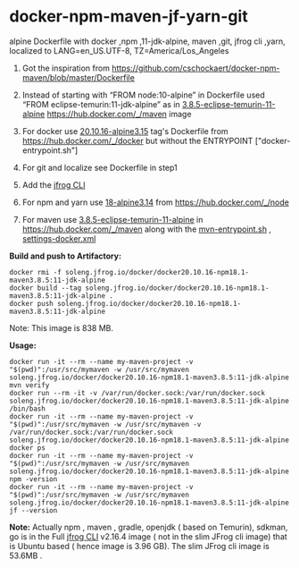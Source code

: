 # docker-npm-maven-jf-yarn-git
alpine Dockerfile with docker ,npm ,11-jdk-alpine, maven ,git, jfrog cli ,yarn, localized to LANG=en_US.UTF-8, TZ=America/Los_Angeles

1. Got the inspiration from https://github.com/cschockaert/docker-npm-maven/blob/master/Dockerfile 

2. Instead of starting with “FROM node:10-alpine” in Dockerfile   used “FROM eclipse-temurin:11-jdk-alpine” as in  [3.8.5-eclipse-temurin-11-alpine](https://github.com/carlossg/docker-maven/blob/925e49a1d0986070208e3c06a11c41f8f2cada82/eclipse-temurin-11-alpine/Dockerfile)  https://hub.docker.com/_/maven image
3. For docker use [20.10.16-alpine3.15](https://github.com/docker-library/docker/blob/ca257b920303ae46cff2a8399471318ad48d67b4/20.10/Dockerfile) tag's Dockerfile from https://hub.docker.com/_/docker    but without the ENTRYPOINT ["docker-entrypoint.sh"]
4. For  git and localize see  Dockerfile in step1
5. Add the [jfrog CLI](https://jfrog.com/getcli/) 
6. For npm and yarn use [18-alpine3.14](https://github.com/nodejs/docker-node/blob/38ae136a31e276da1dc6ff6a129a4e429304582d/18/alpine3.14/Dockerfile) from https://hub.docker.com/_/node 
7. For maven use [3.8.5-eclipse-temurin-11-alpine](https://github.com/carlossg/docker-maven/blob/925e49a1d0986070208e3c06a11c41f8f2cada82/eclipse-temurin-11-alpine/Dockerfile) in https://hub.docker.com/_/maven along with the [mvn-entrypoint.sh](https://github.com/carlossg/docker-maven/blob/925e49a1d0986070208e3c06a11c41f8f2cada82/eclipse-temurin-11-alpine/mvn-entrypoint.sh)  , [settings-docker.xml](https://github.com/carlossg/docker-maven/blob/925e49a1d0986070208e3c06a11c41f8f2cada82/eclipse-temurin-11-alpine/settings-docker.xml)

**Build and push to Artifactory:**
```
docker rmi -f soleng.jfrog.io/docker/docker20.10.16-npm18.1-maven3.8.5:11-jdk-alpine
docker build --tag soleng.jfrog.io/docker/docker20.10.16-npm18.1-maven3.8.5:11-jdk-alpine .
docker push soleng.jfrog.io/docker/docker20.10.16-npm18.1-maven3.8.5:11-jdk-alpine
```
Note: This image is 838 MB.

**Usage:**
```
docker run -it --rm --name my-maven-project -v "$(pwd)":/usr/src/mymaven -w /usr/src/mymaven  soleng.jfrog.io/docker/docker20.10.16-npm18.1-maven3.8.5:11-jdk-alpine mvn verify
docker run --rm -it -v /var/run/docker.sock:/var/run/docker.sock soleng.jfrog.io/docker/docker20.10.16-npm18.1-maven3.8.5:11-jdk-alpine /bin/bash
docker run -it --rm --name my-maven-project -v "$(pwd)":/usr/src/mymaven -w /usr/src/mymaven -v /var/run/docker.sock:/var/run/docker.sock soleng.jfrog.io/docker/docker20.10.16-npm18.1-maven3.8.5:11-jdk-alpine docker ps
docker run -it --rm --name my-maven-project -v "$(pwd)":/usr/src/mymaven -w /usr/src/mymaven  soleng.jfrog.io/docker/docker20.10.16-npm18.1-maven3.8.5:11-jdk-alpine npm -version
docker run -it --rm --name my-maven-project -v "$(pwd)":/usr/src/mymaven -w /usr/src/mymaven soleng.jfrog.io/docker/docker20.10.16-npm18.1-maven3.8.5:11-jdk-alpine jf --version
```
**Note:** Actually npm , maven , gradle, openjdk ( based on Temurin), sdkman, go   is   in the Full [jfrog CLI](https://jfrog.com/getcli/) v2.16.4 image  ( not in the slim JFrog cli image) that is Ubuntu based ( hence image is 3.96 GB). The slim JFrog cli image is 53.6MB .
